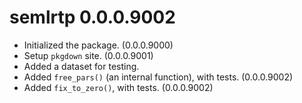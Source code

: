 # semlrtp 0.0.0.9002

- Initialized the package. (0.0.0.9000)
- Setup `pkgdown` site. (0.0.0.9001)
- Added a dataset for testing.
- Added `free_pars()` (an internal function),
  with tests. (0.0.0.9002)
- Added `fix_to_zero()`, with tests.
  (0.0.0.9002)
